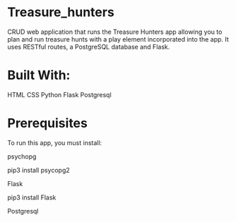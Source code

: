 # Treasure_hunters

CRUD web application that runs the Treasure Hunters app allowing you to plan and run treasure hunts 
with a play element incorporated into the app. It uses RESTful routes, a PostgreSQL database and Flask.

# Built With:

HTML
CSS
Python
Flask
Postgresql

# Prerequisites

To run this app, you must install:

psychopg

pip3 install psycopg2

Flask

pip3 install Flask

Postgresql
